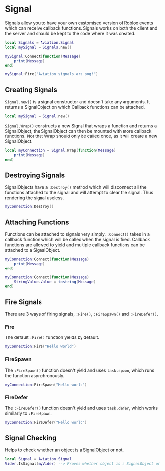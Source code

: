 
# Signal

Signals allow you to have your own customised version of Roblox events which can receive callback functions. Signals works on both the client and the server and should be kept to the code where it was created. 

```lua hl_lines="2 4-6 8"
local Signals = Aviation.Signal
local mySignal = Signals.new()

mySignal:Connect(function(Message)
    print(Message)
end)

mySignal:Fire("Aviation signals are pog!")
```

## Creating Signals

`Signal.new()` is a signal constructor and doesn't take any arguments. It returns a SignalObject on which Callback functions can be attached.

```lua
local mySignal = Signal.new()
```

`Signal.Wrap()` constructs a new Signal that wraps a function and returns a SignalObject, the SignalObject can then be mounted with more callback functions. Not that Wrap should only be called once, as it will create a new SignalObject.

```lua hl_lines="1-3"
local myConnection = Signal.Wrap(function(Message)
    print(Message)
end)
```

## Destroying Signals

SignalObjects have a `:Destroy()` method which will disconnect all the functions attached to the signal and will attempt to clear the signal. Thus rendering the signal useless.

```lua hl_lines="1"
myConnection:Destroy()
```

## Attaching Functions

Functions can be attached to signals very simply. `:Connect()` takes in a callback function which will be called when the signal is fired. Callback functions are allowed to yield and multiple callback functions can be attached to a SignalObject.

```lua hl_lines="1-3"
myConnection:Connect(function(Message)
    print(Message)
end)

myConnection:Connect(function(Message)
    StringValue.Value = tostring(Message)
end)
```

## Fire Signals

There are 3 ways of firing signals, `:Fire()`, `:FireSpawn()` and `:FireDefer()`.

### Fire

The default `:Fire()` function yields by default.

```lua hl_lines="1"
myConnection:Fire("Hello world")
```

### FireSpawn

The `:FireSpawn()` function doesn't yield and uses `task.spawn`, which runs the function asynchronously.

```lua hl_lines="1"
myConnection:FireSpawn("Hello world")
```

### FireDefer

The `:FireDefer()` function doesn't yield and uses `task.defer`, which works similarly to `:FireSpawn`.

```lua hl_lines="1"
myConnection:FireDefer("Hello world")
```


## Signal Checking
Helps to check whether an object is a SignalObject or not.

```lua hl_lines="2"
local Signal = Aviation.Signal
Vider.IsSignal(myVider) --> Proves whether object is a SignalObject or not: boolean
```